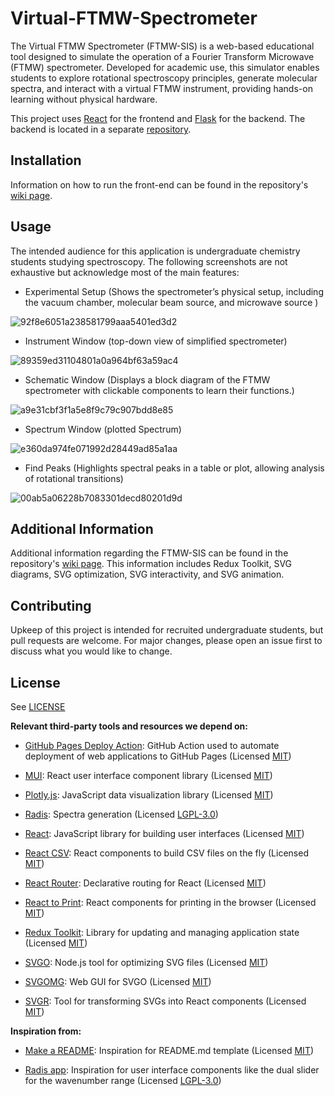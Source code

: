 # Virtual-FTMW-Spectrometer

The Virtual FTMW Spectrometer (FTMW-SIS) is a web-based educational tool designed to simulate the operation of a Fourier Transform Microwave (FTMW) spectrometer. Developed for academic use, this simulator enables students to explore rotational spectroscopy principles, generate molecular spectra, and interact with a virtual FTMW instrument, providing hands-on learning without physical hardware.

This project uses [React](https://github.com/facebook/react) for the frontend and [Flask](https://github.com/pallets/flask/) for the backend. The backend is located in a separate [repository](https://github.com/RastonLab/Virtual-FTMW-Functions).

## Installation

Information on how to run the front-end can be found in the repository's [wiki page](../../wiki).

## Usage

The intended audience for this application is undergraduate chemistry students studying spectroscopy. The following screenshots are not exhaustive but acknowledge most of the main features:

- Experimental Setup (Shows the spectrometer’s physical setup, including the vacuum chamber, molecular beam source, and microwave source )

![92f8e6051a238581799aaa5401ed3d2](https://github.com/user-attachments/assets/d977d334-f508-45af-9965-a1cad6ec2320)

- Instrument Window (top-down view of simplified spectrometer)

![89359ed31104801a0a964bf63a59ac4](https://github.com/user-attachments/assets/ad4e1413-cc19-47a6-a296-640854873c43)

- Schematic Window (Displays a block diagram of the FTMW spectrometer with clickable components to learn their functions.)
  
![a9e31cbf3f1a5e8f9c79c907bdd8e85](https://github.com/user-attachments/assets/e4f36e7d-f878-4c9a-9a82-8c213d6fb477)
  
- Spectrum Window (plotted Spectrum)

![e360da974fe071992d28449ad85a1aa](https://github.com/user-attachments/assets/19376c36-2857-46d9-8e0c-b0235498905c)

- Find Peaks (Highlights spectral peaks in a table or plot, allowing analysis of rotational transitions)

![00ab5a06228b7083301decd80201d9d](https://github.com/user-attachments/assets/a9b4cfeb-487a-4b0c-abfe-5867c68a02b5)


## Additional Information

Additional information regarding the FTMW-SIS can be found in the repository's [wiki page](../../wiki). This information includes Redux Toolkit, SVG diagrams, SVG optimization, SVG interactivity, and SVG animation.

## Contributing

Upkeep of this project is intended for recruited undergraduate students, but pull requests are welcome. For major changes, please open an issue first to discuss what you would like to change.

## License

See [LICENSE](LICENSE)

**Relevant third-party tools and resources we depend on:**

- [GitHub Pages Deploy Action](https://github.com/JamesIves/github-pages-deploy-action): GitHub Action used to automate deployment of web applications to GitHub Pages (Licensed [MIT](https://github.com/JamesIves/github-pages-deploy-action/blob/dev/LICENSE))

- [MUI](https://mui.com/): React user interface component library (Licensed [MIT](https://github.com/mui/material-ui/blob/master/LICENSE))

- [Plotly.js](https://github.com/plotly/plotly.js): JavaScript data visualization library (Licensed [MIT](https://github.com/plotly/plotly.js/blob/master/LICENSE))

- [Radis](https://radis.github.io/): Spectra generation (Licensed [LGPL-3.0](https://github.com/radis/radis/blob/develop/LICENSE))

- [React](https://react.dev/): JavaScript library for building user interfaces (Licensed [MIT](https://github.com/facebook/react/blob/main/LICENSE))

- [React CSV](https://github.com/react-csv/react-csv): React components to build CSV files on the fly (Licensed [MIT](https://github.com/react-csv/react-csv/blob/master/LICENSE.txt))

- [React Router](https://github.com/remix-run/react-router): Declarative routing for React (Licensed [MIT](https://github.com/remix-run/react-router/blob/main/LICENSE.md))

- [React to Print](https://github.com/gregnb/react-to-print): React components for printing in the browser (Licensed [MIT](https://github.com/gregnb/react-to-print/blob/master/LICENSE))

- [Redux Toolkit](https://github.com/reduxjs/redux-toolkit): Library for updating and managing application state (Licensed [MIT](https://github.com/reduxjs/redux-toolkit/blob/master/LICENSE))

- [SVGO](https://github.com/svg/svgo): Node.js tool for optimizing SVG files (Licensed [MIT](https://github.com/svg/svgo/blob/main/LICENSE))

- [SVGOMG](https://github.com/jakearchibald/svgomg): Web GUI for SVGO (Licensed [MIT](https://github.com/jakearchibald/svgomg/blob/main/LICENSE.md))

- [SVGR](https://github.com/gregberge/svgr): Tool for transforming SVGs into React components (Licensed [MIT](https://github.com/gregberge/svgr/blob/main/LICENSE))

**Inspiration from:**

- [Make a README](https://www.makeareadme.com/): Inspiration for README.md template (Licensed [MIT](https://github.com/dguo/make-a-readme/blob/main/LICENSE))

- [Radis app](https://www.radis.app/): Inspiration for user interface components like the dual slider for the wavenumber range (Licensed [LGPL-3.0](https://github.com/suzil/radis-app/blob/main/LICENSE))
